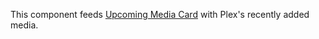 This component feeds [Upcoming Media Card](./upcoming-media-card) with Plex's recently added media.

